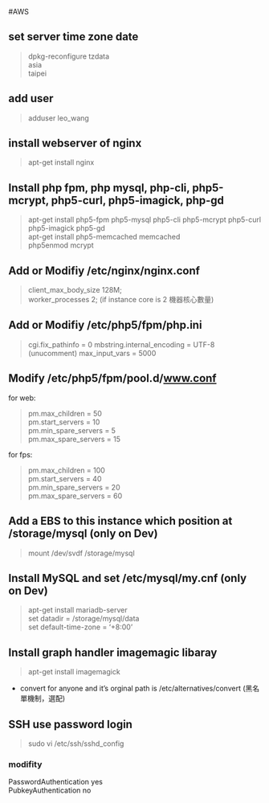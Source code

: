 #AWS

## set server time zone date

> dpkg-reconfigure tzdata		
> asia		
> taipei

## add user

> adduser leo_wang		

## install webserver of nginx

> apt-get install nginx

## Install php fpm, php mysql, php-cli, php5-mcrypt, php5-curl, php5-imagick, php-gd

> apt-get install php5-fpm php5-mysql php5-cli php5-mcrypt php5-curl php5-imagick php5-gd			
> apt-get install php5-memcached memcached		
> php5enmod mcrypt

## Add or Modifiy /etc/nginx/nginx.conf

> client_max_body_size 128M;    
> worker_processes 2; (if instance core is 2 機器核心數量)

## Add or Modifiy /etc/php5/fpm/php.ini 
> cgi.fix_pathinfo = 0
> mbstring.internal_encoding = UTF-8 (unucomment)
> max_input_vars = 5000

## Modify /etc/php5/fpm/pool.d/www.conf

for web: 
> pm.max_children = 50		
> pm.start_servers = 10		
> pm.min_spare_servers = 5		
> pm.max_spare_servers = 15

for fps: 
> pm.max_children = 100		
> pm.start_servers = 40		
> pm.min_spare_servers = 20		
> pm.max_spare_servers = 60

## Add a EBS to this instance which position at /storage/mysql (only on Dev)

> mount /dev/svdf /storage/mysql

## Install MySQL and set /etc/mysql/my.cnf (only on Dev)

> apt-get install mariadb-server		
> set datadir = /storage/mysql/data		
> set default-time-zone = ‘+8:00’

## Install graph handler imagemagic libaray

> apt-get install imagemagick

* convert for anyone and it’s orginal path is /etc/alternatives/convert (黑名單機制，選配)

## SSH use password login

> sudo vi /etc/ssh/sshd_config

### modifity 
PasswordAuthentication yes    
PubkeyAuthentication no
